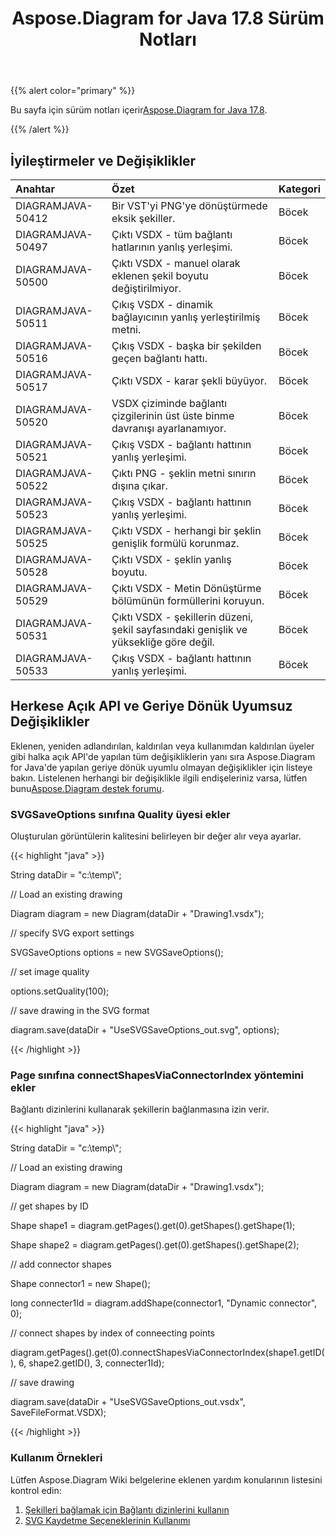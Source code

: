 ﻿---
title: Aspose.Diagram for Java 17.8 Sürüm Notları
type: docs
weight: 50
url: /tr/java/aspose-diagram-for-java-17-8-release-notes/
---
{{% alert color="primary" %}} 

 Bu sayfa için sürüm notları içerir[Aspose.Diagram for Java 17.8](https://docs.aspose.com/diagram/java/aspose-diagram-for-java-17-8-release-notes/).

{{% /alert %}} 
## **İyileştirmeler ve Değişiklikler**

|**Anahtar**|**Özet**|**Kategori**|
|:- |:- |:- |
|DIAGRAMJAVA-50412|Bir VST'yi PNG'ye dönüştürmede eksik şekiller.|Böcek|
|DIAGRAMJAVA-50497|Çıktı VSDX - tüm bağlantı hatlarının yanlış yerleşimi.|Böcek|
|DIAGRAMJAVA-50500|Çıktı VSDX - manuel olarak eklenen şekil boyutu değiştirilmiyor.|Böcek|
|DIAGRAMJAVA-50511|Çıkış VSDX - dinamik bağlayıcının yanlış yerleştirilmiş metni.|Böcek|
|DIAGRAMJAVA-50516|Çıkış VSDX - başka bir şekilden geçen bağlantı hattı.|Böcek|
|DIAGRAMJAVA-50517|Çıktı VSDX - karar şekli büyüyor.|Böcek|
|DIAGRAMJAVA-50520|VSDX çiziminde bağlantı çizgilerinin üst üste binme davranışı ayarlanamıyor.|Böcek|
|DIAGRAMJAVA-50521|Çıkış VSDX - bağlantı hattının yanlış yerleşimi.|Böcek|
|DIAGRAMJAVA-50522|Çıktı PNG - şeklin metni sınırın dışına çıkar.|Böcek|
|DIAGRAMJAVA-50523|Çıkış VSDX - bağlantı hattının yanlış yerleşimi.|Böcek|
|DIAGRAMJAVA-50525|Çıktı VSDX - herhangi bir şeklin genişlik formülü korunmaz.|Böcek|
|DIAGRAMJAVA-50528|Çıktı VSDX - şeklin yanlış boyutu.|Böcek|
|DIAGRAMJAVA-50529|Çıktı VSDX - Metin Dönüştürme bölümünün formüllerini koruyun.|Böcek|
|DIAGRAMJAVA-50531|Çıktı VSDX - şekillerin düzeni, şekil sayfasındaki genişlik ve yüksekliğe göre değil.|Böcek|
|DIAGRAMJAVA-50533|Çıkış VSDX - bağlantı hattının yanlış yerleşimi.|Böcek|
## **Herkese Açık API ve Geriye Dönük Uyumsuz Değişiklikler**
Eklenen, yeniden adlandırılan, kaldırılan veya kullanımdan kaldırılan üyeler gibi halka açık API'de yapılan tüm değişikliklerin yanı sıra Aspose.Diagram for Java'de yapılan geriye dönük uyumlu olmayan değişiklikler için listeye bakın. Listelenen herhangi bir değişiklikle ilgili endişeleriniz varsa, lütfen bunu[Aspose.Diagram destek forumu](https://forum.aspose.com/c/diagram/17).
### **SVGSaveOptions sınıfına Quality üyesi ekler**
Oluşturulan görüntülerin kalitesini belirleyen bir değer alır veya ayarlar.

{{< highlight "java" >}}

 String dataDir = "c:\\temp\\";

// Load an existing drawing

Diagram diagram = new Diagram(dataDir + "Drawing1.vsdx");

// specify SVG export settings

SVGSaveOptions options = new SVGSaveOptions();

// set image quality

options.setQuality(100);

// save drawing in the SVG format

diagram.save(dataDir + "UseSVGSaveOptions_out.svg", options);

{{< /highlight >}}
### **Page sınıfına connectShapesViaConnectorIndex yöntemini ekler**
Bağlantı dizinlerini kullanarak şekillerin bağlanmasına izin verir.

{{< highlight "java" >}}

 String dataDir = "c:\\temp\\";

// Load an existing drawing

Diagram diagram = new Diagram(dataDir + "Drawing1.vsdx");

// get shapes by ID

Shape shape1 = diagram.getPages().get(0).getShapes().getShape(1);

Shape shape2 = diagram.getPages().get(0).getShapes().getShape(2);

// add connector shapes

Shape connector1 = new Shape();

long connecter1Id = diagram.addShape(connector1, "Dynamic connector", 0);

// connect shapes by index of conneecting points

diagram.getPages().get(0).connectShapesViaConnectorIndex(shape1.getID(), 6, shape2.getID(), 3, connecter1Id);

// save drawing

diagram.save(dataDir + "UseSVGSaveOptions_out.vsdx", SaveFileFormat.VSDX);

{{< /highlight >}}
### **Kullanım Örnekleri**
Lütfen Aspose.Diagram Wiki belgelerine eklenen yardım konularının listesini kontrol edin:

1. [Şekilleri bağlamak için Bağlantı dizinlerini kullanın](https://docs.aspose.com/diagram/java/working-with-visio-shape-data/#use-connection-indexes-to-connect-shapes-programming-sample)
1. [SVG Kaydetme Seçeneklerinin Kullanımı](https://docs.aspose.com/diagram/java/save-visio-document/#use-of-the-svg-save-options)

